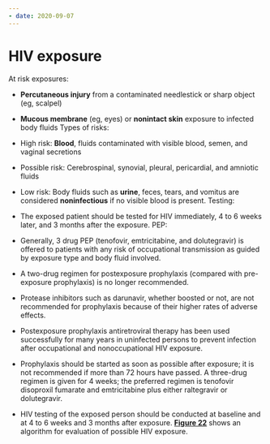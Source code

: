 ```yaml
---
- date: 2020-09-07
---
```


# HIV exposure

<!-- healthcare HIV exposure types, management -->

At risk exposures:

- **Percutaneous injury** from a contaminated needlestick or sharp object (eg, scalpel)

- **Mucous membrane** (eg, eyes) or **nonintact skin** exposure to infected body fluids
  Types of risks:

- High risk:  **Blood**, fluids contaminated with visible blood, semen, and vaginal secretions

- Possible risk:  Cerebrospinal, synovial, pleural, pericardial, and amniotic fluids

- Low risk: Body fluids such as **urine**, feces, tears, and vomitus are considered **noninfectious** if no visible blood is present.
  Testing:

- The exposed patient should be tested for HIV immediately, 4 to 6 weeks later, and 3 months after the exposure.
  PEP:

- Generally, 3 drug PEP (tenofovir, emtricitabine, and dolutegravir) is offered to patients with any risk of occupational transmission as guided by exposure type and body fluid involved.

- A two-drug regimen for postexposure prophylaxis (compared with pre-exposure prophylaxis) is no longer recommended.

- Protease inhibitors such as darunavir, whether boosted or not, are not recommended for prophylaxis because of their higher rates of adverse effects.

- Postexposure prophylaxis antiretroviral therapy has been used successfully for many years in uninfected persons to prevent infection after occupational and nonoccupational HIV exposure.

- Prophylaxis should be started as soon as possible after exposure; it is not recommended if more than 72 hours have passed. A three-drug regimen is given for 4 weeks; the preferred regimen is tenofovir disoproxil fumarate and emtricitabine plus either raltegravir or dolutegravir.

- HIV testing of the exposed person should be conducted at baseline and at 4 to 6 weeks and 3 months after exposure. **[Figure 22][1]** shows an algorithm for evaluation of possible HIV exposure.

[1]: https://mksap18.acponline.org/app/topics/id/figures/mk18_b_id_f22
